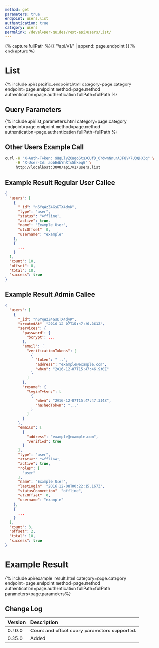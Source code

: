 ```yaml
---
method: get
parameters: true
endpoint: users.list
authentication: true
category: users
permalink: /developer-guides/rest-api/users/list/
---
```


{% capture fullPath %}{{ "/api/v1/" | append: page.endpoint }}{% endcapture %}

# List

{% include api/specific_endpoint.html category=page.category endpoint=page.endpoint method=page.method authentication=page.authentication fullPath=fullPath %}

## Query Parameters

{% include api/list_parameters.html category=page.category endpoint=page.endpoint method=page.method authentication=page.authentication fullPath=fullPath %}

## Other Users Example Call

```bash
curl -H "X-Auth-Token: 9HqLlyZOugoStsXCUfD_0YdwnNnunAJF8V47U3QHXSq" \
     -H "X-User-Id: aobEdbYhXfu5hkeqG" \
     http://localhost:3000/api/v1/users.list
```

## Example Result Regular User Callee

```json
{
  "users": [
    {
      "_id": "nSYqWzZ4GsKTX4dyK",
      "type": "user",
      "status": "offline",
      "active": true,
      "name": "Example User",
      "utcOffset": 0,
      "username": "example"
    },
    {
      ...
    }
  ],
  "count": 10,
  "offset": 0,
  "total": 10,
  "success": true
}
```

## Example Result Admin Callee

```json
{
  "users": [
    {
      "_id": "nSYqWzZ4GsKTX4dyK",
      "createdAt": "2016-12-07T15:47:46.861Z",
      "services": {
        "password": {
          "bcrypt": ...
        },
        "email": {
          "verificationTokens": [
            {
              "token": "...",
              "address": "example@example.com",
              "when": "2016-12-07T15:47:46.930Z"
            }
          ]
        },
        "resume": {
          "loginTokens": [
            {
              "when": "2016-12-07T15:47:47.334Z",
              "hashedToken": "..."
            }
          ]
        }
      },
      "emails": [
        {
          "address": "example@example.com",
          "verified": true
        }
      ],
      "type": "user",
      "status": "offline",
      "active": true,
      "roles": [
        "user"
      ],
      "name": "Example User",
      "lastLogin": "2016-12-08T00:22:15.167Z",
      "statusConnection": "offline",
      "utcOffset": 0,
      "username": "example"
    },
    {
      ...
    }
  ],
  "count": 3,
  "offset": 2,
  "total": 10,
  "success": true
}
```

# Example Result

{% include api/example_result.html category=page.category endpoint=page.endpoint method=page.method authentication=page.authentication fullPath=fullPath parameters=page.parameters%}

## Change Log

| Version | Description |
| :--- | :--- |
| 0.49.0 | Count and offset query parameters supported. |
| 0.35.0 | Added |
